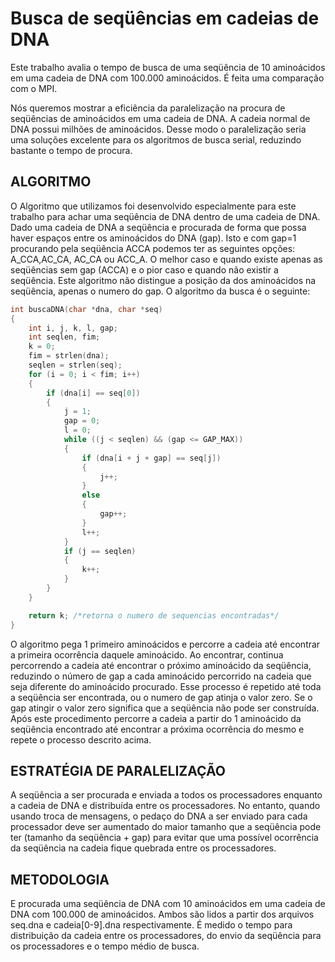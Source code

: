 Busca de seqüências em cadeias de DNA
=====================================

Este trabalho avalia o tempo de busca de uma seqüência de 10 aminoácidos em uma cadeia de DNA com 100.000 aminoácidos. É feita uma comparação com o MPI.

Nós queremos mostrar a eficiência da paralelização na procura de seqüências de aminoácidos em uma cadeia de DNA. A cadeia normal de DNA possui milhões de aminoácidos. Desse modo o paralelização seria uma soluções excelente para os algoritmos de busca serial, reduzindo bastante o tempo de procura.

ALGORITMO
---------

O Algoritmo que utilizamos foi desenvolvido especialmente para este trabalho para achar uma seqüência de DNA dentro de uma cadeia de DNA. Dado uma cadeia de DNA a seqüência e procurada de forma que possa haver espaços entre os aminoácidos do DNA (gap). Isto e com gap=1 procurando pela seqüência ACCA podemos ter as seguintes opções: A_CCA,AC_CA, AC_CA ou ACC_A. O melhor caso e quando existe apenas as seqüências sem gap (ACCA) e o pior caso e quando não existir a seqüência. Este algoritmo não distingue a posição da dos aminoácidos na seqüência, apenas o numero do gap. O algoritmo da busca é o seguinte:

```C
int buscaDNA(char *dna, char *seq)
{
    int i, j, k, l, gap;
    int seqlen, fim;
    k = 0;
    fim = strlen(dna);
    seqlen = strlen(seq);
    for (i = 0; i < fim; i++)
    {
        if (dna[i] == seq[0])
        {
            j = 1;
            gap = 0;
            l = 0;
            while ((j < seqlen) && (gap <= GAP_MAX))
            {
                if (dna[i + j + gap] == seq[j])
                {
                    j++;
                }
                else
                {
                    gap++;
                }
                l++;
            }
            if (j == seqlen)
            {
                k++;
            }
        }
    }

    return k; /*retorna o numero de sequencias encontradas*/
}
```

O algoritmo pega 1 primeiro aminoácidos e percorre a cadeia  até encontrar a primeira ocorrência daquele aminoácido. Ao encontrar, continua percorrendo a cadeia até encontrar o próximo aminoácido da seqüência, reduzindo o número de gap a cada aminoácido percorrido na cadeia que seja diferente do aminoácido procurado. Esse processo é repetido até toda a seqüência ser encontrada, ou o numero de gap atinja o valor zero. Se o gap atingir o valor zero significa que a seqüência não pode ser construída. Após este procedimento percorre a cadeia a partir do 1 aminoácido da seqüência encontrado até encontrar a próxima ocorrência do mesmo e repete o processo descrito acima.

ESTRATÉGIA DE PARALELIZAÇÃO
---------------------------

A seqüência a ser procurada e enviada a todos os processadores enquanto a cadeia de DNA e distribuída entre os processadores. No entanto, quando usando troca de mensagens, o pedaço do DNA a ser enviado para cada processador deve ser aumentado do maior tamanho que a seqüência pode ter (tamanho da seqüência + gap) para evitar que uma possível ocorrência da seqüência na cadeia fique quebrada entre os processadores.

METODOLOGIA
-----------

E procurada uma seqüência de DNA com 10 aminoácidos em uma cadeia de DNA com 100.000 de aminoácidos. Ambos são lidos a partir dos arquivos seq.dna e cadeia[0-9].dna respectivamente. É medido o tempo para distribuição da cadeia entre os processadores, do envio da seqüência para os processadores e o tempo médio de busca.
